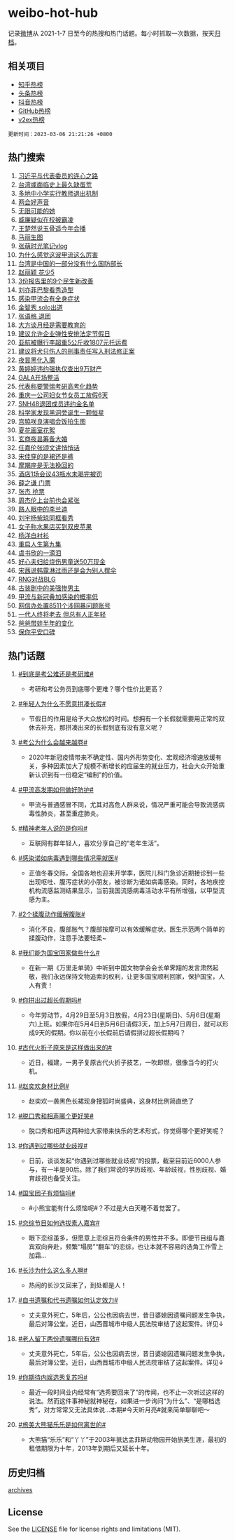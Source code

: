 # weibo-hot-hub

记录[微博](https://www.weibo.com)从 2021-1-7 日至今的热搜和热门话题。每小时抓取一次数据，按天[归档](archives)。

## 相关项目

- [知乎热榜](https://github.com/lonnyzhang423/zhihu-hot-hub)
- [头条热榜](https://github.com/lonnyzhang423/toutiao-hot-hub)
- [抖音热榜](https://github.com/lonnyzhang423/douyin-hot-hub)
- [GitHub热榜](https://github.com/lonnyzhang423/github-hot-hub)
- [v2ex热榜](https://github.com/lonnyzhang423/v2ex-hot-hub)


`更新时间：2023-03-06 21:21:26 +0800`

## 热门搜索

1. [习近平与代表委员的连心之路](https://m.weibo.cn/search?containerid=100103type%3D1%26t%3D10%26q%3D%23%E4%B9%A0%E8%BF%91%E5%B9%B3%E4%B8%8E%E4%BB%A3%E8%A1%A8%E5%A7%94%E5%91%98%E7%9A%84%E8%BF%9E%E5%BF%83%E4%B9%8B%E8%B7%AF%23&stream_entry_id=51&isnewpage=1&extparam=seat%3D1%26dgr%3D0%26filter_type%3Drealtimehot%26cate%3D10103%26stream_entry_id%3D51%26pos%3D0%26c_type%3D51%26display_time%3D1678108883%26pre_seqid%3D167810888331393079179&luicode=10000011&lfid=106003type%253D25%2526t%253D3%2526disable_hot%253D1%2526filter_type%253Drealtimehot)
1. [台湾或面临史上最久缺蛋荒](https://m.weibo.cn/search?containerid=100103type%3D1%26t%3D10%26q%3D%23%E5%8F%B0%E6%B9%BE%E6%88%96%E9%9D%A2%E4%B8%B4%E5%8F%B2%E4%B8%8A%E6%9C%80%E4%B9%85%E7%BC%BA%E8%9B%8B%E8%8D%92%23&stream_entry_id=31&isnewpage=1&extparam=seat%3D1%26dgr%3D0%26cate%3D5001%26filter_type%3Drealtimehot%26q%3D%2523%25E5%258F%25B0%25E6%25B9%25BE%25E6%2588%2596%25E9%259D%25A2%25E4%25B8%25B4%25E5%258F%25B2%25E4%25B8%258A%25E6%259C%2580%25E4%25B9%2585%25E7%25BC%25BA%25E8%259B%258B%25E8%258D%2592%2523%26stream_entry_id%3D31%26pos%3D0%26realpos%3D1%26band_rank%3D1%26lcate%3D5001%26flag%3D2%26c_type%3D31%26display_time%3D1678108883%26pre_seqid%3D167810888331393079179&luicode=10000011&lfid=106003type%253D25%2526t%253D3%2526disable_hot%253D1%2526filter_type%253Drealtimehot)
1. [多地中小学实行教师退出机制](https://m.weibo.cn/search?containerid=100103type%3D1%26t%3D10%26q%3D%23%E5%A4%9A%E5%9C%B0%E4%B8%AD%E5%B0%8F%E5%AD%A6%E5%AE%9E%E8%A1%8C%E6%95%99%E5%B8%88%E9%80%80%E5%87%BA%E6%9C%BA%E5%88%B6%23&stream_entry_id=31&isnewpage=1&extparam=seat%3D1%26dgr%3D0%26cate%3D5001%26filter_type%3Drealtimehot%26q%3D%2523%25E5%25A4%259A%25E5%259C%25B0%25E4%25B8%25AD%25E5%25B0%258F%25E5%25AD%25A6%25E5%25AE%259E%25E8%25A1%258C%25E6%2595%2599%25E5%25B8%2588%25E9%2580%2580%25E5%2587%25BA%25E6%259C%25BA%25E5%2588%25B6%2523%26stream_entry_id%3D31%26pos%3D1%26realpos%3D2%26band_rank%3D2%26lcate%3D5001%26flag%3D0%26c_type%3D31%26display_time%3D1678108883%26pre_seqid%3D167810888331393079179&luicode=10000011&lfid=106003type%253D25%2526t%253D3%2526disable_hot%253D1%2526filter_type%253Drealtimehot)
1. [两会好声音](https://m.weibo.cn/search?containerid=100103type%3D1%26t%3D10%26q%3D%23%E4%B8%A4%E4%BC%9A%E5%A5%BD%E5%A3%B0%E9%9F%B3%23&stream_entry_id=31&isnewpage=1&extparam=seat%3D1%26dgr%3D0%26cate%3D5001%26filter_type%3Drealtimehot%26q%3D%2523%25E4%25B8%25A4%25E4%25BC%259A%25E5%25A5%25BD%25E5%25A3%25B0%25E9%259F%25B3%2523%26stream_entry_id%3D31%26pos%3D2%26realpos%3D3%26band_rank%3D3%26lcate%3D5001%26flag%3D1%26c_type%3D31%26display_time%3D1678108883%26pre_seqid%3D167810888331393079179&luicode=10000011&lfid=106003type%253D25%2526t%253D3%2526disable_hot%253D1%2526filter_type%253Drealtimehot)
1. [无限可能的她](https://m.weibo.cn/search?containerid=100103type%3D1%26t%3D10%26q%3D%23%E6%97%A0%E9%99%90%E5%8F%AF%E8%83%BD%E7%9A%84%E5%A5%B9%23&stream_entry_id=31&isnewpage=1&extparam=seat%3D1%26filter_type%3Drealtimehot%26q%3D%2523%25E6%2597%25A0%25E9%2599%2590%25E5%258F%25AF%25E8%2583%25BD%25E7%259A%2584%25E5%25A5%25B9%2523%26stream_entry_id%3D31%26cate%3D5001%26topic_ad%3D1%26dgr%3D0%26c_type%3D31%26band_rank%3D4%26lcate%3D5001%26pos%3D3%26adid%3D181445%26display_time%3D1678108883%26pre_seqid%3D167810888331393079179&luicode=10000011&lfid=106003type%253D25%2526t%253D3%2526disable_hot%253D1%2526filter_type%253Drealtimehot)
1. [威廉疑似在校被霸凌](https://m.weibo.cn/search?containerid=100103type%3D1%26t%3D10%26q%3D%23%E5%A8%81%E5%BB%89%E7%96%91%E4%BC%BC%E5%9C%A8%E6%A0%A1%E8%A2%AB%E9%9C%B8%E5%87%8C%23&stream_entry_id=31&isnewpage=1&extparam=seat%3D1%26dgr%3D0%26cate%3D5001%26filter_type%3Drealtimehot%26q%3D%2523%25E5%25A8%2581%25E5%25BB%2589%25E7%2596%2591%25E4%25BC%25BC%25E5%259C%25A8%25E6%25A0%25A1%25E8%25A2%25AB%25E9%259C%25B8%25E5%2587%258C%2523%26stream_entry_id%3D31%26pos%3D4%26realpos%3D4%26band_rank%3D4%26lcate%3D5001%26flag%3D2%26c_type%3D31%26display_time%3D1678108883%26pre_seqid%3D167810888331393079179&luicode=10000011&lfid=106003type%253D25%2526t%253D3%2526disable_hot%253D1%2526filter_type%253Drealtimehot)
1. [王楚然说玉骨遥今年会播](https://m.weibo.cn/search?containerid=100103type%3D1%26t%3D10%26q%3D%23%E7%8E%8B%E6%A5%9A%E7%84%B6%E8%AF%B4%E7%8E%89%E9%AA%A8%E9%81%A5%E4%BB%8A%E5%B9%B4%E4%BC%9A%E6%92%AD%23&stream_entry_id=31&isnewpage=1&extparam=seat%3D1%26dgr%3D0%26cate%3D5001%26filter_type%3Drealtimehot%26q%3D%2523%25E7%258E%258B%25E6%25A5%259A%25E7%2584%25B6%25E8%25AF%25B4%25E7%258E%2589%25E9%25AA%25A8%25E9%2581%25A5%25E4%25BB%258A%25E5%25B9%25B4%25E4%25BC%259A%25E6%2592%25AD%2523%26stream_entry_id%3D31%26pos%3D5%26realpos%3D5%26band_rank%3D5%26lcate%3D5001%26flag%3D1%26c_type%3D31%26display_time%3D1678108883%26pre_seqid%3D167810888331393079179&luicode=10000011&lfid=106003type%253D25%2526t%253D3%2526disable_hot%253D1%2526filter_type%253Drealtimehot)
1. [马丽生图](https://m.weibo.cn/search?containerid=100103type%3D1%26t%3D10%26q%3D%23%E9%A9%AC%E4%B8%BD%E7%94%9F%E5%9B%BE%23&stream_entry_id=31&isnewpage=1&extparam=seat%3D1%26dgr%3D0%26cate%3D5001%26filter_type%3Drealtimehot%26q%3D%2523%25E9%25A9%25AC%25E4%25B8%25BD%25E7%2594%259F%25E5%259B%25BE%2523%26stream_entry_id%3D31%26pos%3D6%26realpos%3D6%26band_rank%3D6%26lcate%3D5001%26flag%3D1%26c_type%3D31%26display_time%3D1678108883%26pre_seqid%3D167810888331393079179&luicode=10000011&lfid=106003type%253D25%2526t%253D3%2526disable_hot%253D1%2526filter_type%253Drealtimehot)
1. [张萌时光笔记vlog](https://m.weibo.cn/search?containerid=100103type%3D1%26t%3D10%26q%3D%23%E5%BC%A0%E8%90%8C%E6%97%B6%E5%85%89%E7%AC%94%E8%AE%B0vlog%23&stream_entry_id=31&isnewpage=1&extparam=seat%3D1%26dgr%3D0%26cate%3D5001%26filter_type%3Drealtimehot%26adid%3D181678%26q%3D%2523%25E5%25BC%25A0%25E8%2590%258C%25E6%2597%25B6%25E5%2585%2589%25E7%25AC%2594%25E8%25AE%25B0vlog%2523%26stream_entry_id%3D31%26pos%3D7%26band_rank%3D7%26lcate%3D5001%26c_type%3D31%26display_time%3D1678108883%26pre_seqid%3D167810888331393079179&luicode=10000011&lfid=106003type%253D25%2526t%253D3%2526disable_hot%253D1%2526filter_type%253Drealtimehot)
1. [为什么感觉这波甲流这么厉害](https://m.weibo.cn/search?containerid=100103type%3D1%26t%3D10%26q%3D%23%E4%B8%BA%E4%BB%80%E4%B9%88%E6%84%9F%E8%A7%89%E8%BF%99%E6%B3%A2%E7%94%B2%E6%B5%81%E8%BF%99%E4%B9%88%E5%8E%89%E5%AE%B3%23&stream_entry_id=31&isnewpage=1&extparam=seat%3D1%26dgr%3D0%26cate%3D5001%26filter_type%3Drealtimehot%26q%3D%2523%25E4%25B8%25BA%25E4%25BB%2580%25E4%25B9%2588%25E6%2584%259F%25E8%25A7%2589%25E8%25BF%2599%25E6%25B3%25A2%25E7%2594%25B2%25E6%25B5%2581%25E8%25BF%2599%25E4%25B9%2588%25E5%258E%2589%25E5%25AE%25B3%2523%26stream_entry_id%3D31%26pos%3D8%26realpos%3D7%26band_rank%3D7%26lcate%3D5001%26flag%3D0%26c_type%3D31%26display_time%3D1678108883%26pre_seqid%3D167810888331393079179&luicode=10000011&lfid=106003type%253D25%2526t%253D3%2526disable_hot%253D1%2526filter_type%253Drealtimehot)
1. [台湾是中国的一部分没有什么国防部长](https://m.weibo.cn/search?containerid=100103type%3D1%26t%3D10%26q%3D%23%E5%8F%B0%E6%B9%BE%E6%98%AF%E4%B8%AD%E5%9B%BD%E7%9A%84%E4%B8%80%E9%83%A8%E5%88%86%E6%B2%A1%E6%9C%89%E4%BB%80%E4%B9%88%E5%9B%BD%E9%98%B2%E9%83%A8%E9%95%BF%23&stream_entry_id=31&isnewpage=1&extparam=seat%3D1%26dgr%3D0%26cate%3D5001%26filter_type%3Drealtimehot%26q%3D%2523%25E5%258F%25B0%25E6%25B9%25BE%25E6%2598%25AF%25E4%25B8%25AD%25E5%259B%25BD%25E7%259A%2584%25E4%25B8%2580%25E9%2583%25A8%25E5%2588%2586%25E6%25B2%25A1%25E6%259C%2589%25E4%25BB%2580%25E4%25B9%2588%25E5%259B%25BD%25E9%2598%25B2%25E9%2583%25A8%25E9%2595%25BF%2523%26stream_entry_id%3D31%26pos%3D9%26realpos%3D8%26band_rank%3D8%26lcate%3D5001%26flag%3D0%26c_type%3D31%26display_time%3D1678108883%26pre_seqid%3D167810888331393079179&luicode=10000011&lfid=106003type%253D25%2526t%253D3%2526disable_hot%253D1%2526filter_type%253Drealtimehot)
1. [赵丽颖 花少5](https://m.weibo.cn/search?containerid=100103type%3D1%26t%3D10%26q%3D%E8%B5%B5%E4%B8%BD%E9%A2%96+%E8%8A%B1%E5%B0%915&stream_entry_id=31&isnewpage=1&extparam=seat%3D1%26dgr%3D0%26cate%3D5001%26filter_type%3Drealtimehot%26q%3D%25E8%25B5%25B5%25E4%25B8%25BD%25E9%25A2%2596%2520%25E8%258A%25B1%25E5%25B0%25915%26stream_entry_id%3D31%26pos%3D10%26realpos%3D9%26band_rank%3D9%26lcate%3D5001%26flag%3D2%26c_type%3D31%26display_time%3D1678108883%26pre_seqid%3D167810888331393079179&luicode=10000011&lfid=106003type%253D25%2526t%253D3%2526disable_hot%253D1%2526filter_type%253Drealtimehot)
1. [3份报告里的9个民生新改善](https://m.weibo.cn/search?containerid=100103type%3D1%26t%3D10%26q%3D%233%E4%BB%BD%E6%8A%A5%E5%91%8A%E9%87%8C%E7%9A%849%E4%B8%AA%E6%B0%91%E7%94%9F%E6%96%B0%E6%94%B9%E5%96%84%23&stream_entry_id=31&isnewpage=1&extparam=seat%3D1%26dgr%3D0%26cate%3D5001%26filter_type%3Drealtimehot%26q%3D%25233%25E4%25BB%25BD%25E6%258A%25A5%25E5%2591%258A%25E9%2587%258C%25E7%259A%25849%25E4%25B8%25AA%25E6%25B0%2591%25E7%2594%259F%25E6%2596%25B0%25E6%2594%25B9%25E5%2596%2584%2523%26stream_entry_id%3D31%26pos%3D11%26realpos%3D10%26band_rank%3D10%26lcate%3D5001%26flag%3D0%26c_type%3D31%26display_time%3D1678108883%26pre_seqid%3D167810888331393079179&luicode=10000011&lfid=106003type%253D25%2526t%253D3%2526disable_hot%253D1%2526filter_type%253Drealtimehot)
1. [刘亦菲巴黎看秀造型](https://m.weibo.cn/search?containerid=100103type%3D1%26t%3D10%26q%3D%23%E5%88%98%E4%BA%A6%E8%8F%B2%E5%B7%B4%E9%BB%8E%E7%9C%8B%E7%A7%80%E9%80%A0%E5%9E%8B%23&stream_entry_id=31&isnewpage=1&extparam=seat%3D1%26dgr%3D0%26cate%3D5001%26filter_type%3Drealtimehot%26q%3D%2523%25E5%2588%2598%25E4%25BA%25A6%25E8%258F%25B2%25E5%25B7%25B4%25E9%25BB%258E%25E7%259C%258B%25E7%25A7%2580%25E9%2580%25A0%25E5%259E%258B%2523%26stream_entry_id%3D31%26pos%3D12%26realpos%3D11%26band_rank%3D11%26lcate%3D5001%26flag%3D1%26c_type%3D31%26display_time%3D1678108883%26pre_seqid%3D167810888331393079179&luicode=10000011&lfid=106003type%253D25%2526t%253D3%2526disable_hot%253D1%2526filter_type%253Drealtimehot)
1. [感染甲流会有全身症状](https://m.weibo.cn/search?containerid=100103type%3D1%26t%3D10%26q%3D%23%E6%84%9F%E6%9F%93%E7%94%B2%E6%B5%81%E4%BC%9A%E6%9C%89%E5%85%A8%E8%BA%AB%E7%97%87%E7%8A%B6%23&stream_entry_id=31&isnewpage=1&extparam=seat%3D1%26dgr%3D0%26cate%3D5001%26filter_type%3Drealtimehot%26q%3D%2523%25E6%2584%259F%25E6%259F%2593%25E7%2594%25B2%25E6%25B5%2581%25E4%25BC%259A%25E6%259C%2589%25E5%2585%25A8%25E8%25BA%25AB%25E7%2597%2587%25E7%258A%25B6%2523%26stream_entry_id%3D31%26pos%3D13%26realpos%3D12%26band_rank%3D12%26lcate%3D5001%26flag%3D1%26c_type%3D31%26display_time%3D1678108883%26pre_seqid%3D167810888331393079179&luicode=10000011&lfid=106003type%253D25%2526t%253D3%2526disable_hot%253D1%2526filter_type%253Drealtimehot)
1. [金智秀 solo出道](https://m.weibo.cn/search?containerid=100103type%3D1%26t%3D10%26q%3D%E9%87%91%E6%99%BA%E7%A7%80+solo%E5%87%BA%E9%81%93&stream_entry_id=31&isnewpage=1&extparam=seat%3D1%26dgr%3D0%26cate%3D5001%26filter_type%3Drealtimehot%26q%3D%25E9%2587%2591%25E6%2599%25BA%25E7%25A7%2580%2520solo%25E5%2587%25BA%25E9%2581%2593%26stream_entry_id%3D31%26pos%3D14%26realpos%3D13%26band_rank%3D13%26lcate%3D5001%26flag%3D0%26c_type%3D31%26display_time%3D1678108883%26pre_seqid%3D167810888331393079179&luicode=10000011&lfid=106003type%253D25%2526t%253D3%2526disable_hot%253D1%2526filter_type%253Drealtimehot)
1. [张语格 退团](https://m.weibo.cn/search?containerid=100103type%3D1%26t%3D10%26q%3D%E5%BC%A0%E8%AF%AD%E6%A0%BC+%E9%80%80%E5%9B%A2&stream_entry_id=31&isnewpage=1&extparam=seat%3D1%26dgr%3D0%26cate%3D5001%26filter_type%3Drealtimehot%26q%3D%25E5%25BC%25A0%25E8%25AF%25AD%25E6%25A0%25BC%2520%25E9%2580%2580%25E5%259B%25A2%26stream_entry_id%3D31%26pos%3D15%26realpos%3D14%26band_rank%3D14%26lcate%3D5001%26flag%3D0%26c_type%3D31%26display_time%3D1678108883%26pre_seqid%3D167810888331393079179&luicode=10000011&lfid=106003type%253D25%2526t%253D3%2526disable_hot%253D1%2526filter_type%253Drealtimehot)
1. [大方谈月经是需要教育的](https://m.weibo.cn/search?containerid=100103type%3D1%26t%3D10%26q%3D%23%E5%A4%A7%E6%96%B9%E8%B0%88%E6%9C%88%E7%BB%8F%E6%98%AF%E9%9C%80%E8%A6%81%E6%95%99%E8%82%B2%E7%9A%84%23&stream_entry_id=31&isnewpage=1&extparam=seat%3D1%26dgr%3D0%26cate%3D5001%26filter_type%3Drealtimehot%26adid%3D181665%26q%3D%2523%25E5%25A4%25A7%25E6%2596%25B9%25E8%25B0%2588%25E6%259C%2588%25E7%25BB%258F%25E6%2598%25AF%25E9%259C%2580%25E8%25A6%2581%25E6%2595%2599%25E8%2582%25B2%25E7%259A%2584%2523%26stream_entry_id%3D31%26pos%3D16%26realpos%3D15%26band_rank%3D15%26lcate%3D5001%26flag%3D0%26c_type%3D31%26display_time%3D1678108883%26pre_seqid%3D167810888331393079179&luicode=10000011&lfid=106003type%253D25%2526t%253D3%2526disable_hot%253D1%2526filter_type%253Drealtimehot)
1. [建议允许企业弹性安排法定节假日](https://m.weibo.cn/search?containerid=100103type%3D1%26t%3D10%26q%3D%23%E5%BB%BA%E8%AE%AE%E5%85%81%E8%AE%B8%E4%BC%81%E4%B8%9A%E5%BC%B9%E6%80%A7%E5%AE%89%E6%8E%92%E6%B3%95%E5%AE%9A%E8%8A%82%E5%81%87%E6%97%A5%23&stream_entry_id=31&isnewpage=1&extparam=seat%3D1%26dgr%3D0%26cate%3D5001%26filter_type%3Drealtimehot%26q%3D%2523%25E5%25BB%25BA%25E8%25AE%25AE%25E5%2585%2581%25E8%25AE%25B8%25E4%25BC%2581%25E4%25B8%259A%25E5%25BC%25B9%25E6%2580%25A7%25E5%25AE%2589%25E6%258E%2592%25E6%25B3%2595%25E5%25AE%259A%25E8%258A%2582%25E5%2581%2587%25E6%2597%25A5%2523%26stream_entry_id%3D31%26pos%3D17%26realpos%3D16%26band_rank%3D16%26lcate%3D5001%26flag%3D1%26c_type%3D31%26display_time%3D1678108883%26pre_seqid%3D167810888331393079179&luicode=10000011&lfid=106003type%253D25%2526t%253D3%2526disable_hot%253D1%2526filter_type%253Drealtimehot)
1. [亚航被曝行李超重5公斤收1807元托运费](https://m.weibo.cn/search?containerid=100103type%3D1%26t%3D10%26q%3D%23%E4%BA%9A%E8%88%AA%E8%A2%AB%E6%9B%9D%E8%A1%8C%E6%9D%8E%E8%B6%85%E9%87%8D5%E5%85%AC%E6%96%A4%E6%94%B61807%E5%85%83%E6%89%98%E8%BF%90%E8%B4%B9%23&stream_entry_id=31&isnewpage=1&extparam=seat%3D1%26dgr%3D0%26cate%3D5001%26filter_type%3Drealtimehot%26q%3D%2523%25E4%25BA%259A%25E8%2588%25AA%25E8%25A2%25AB%25E6%259B%259D%25E8%25A1%258C%25E6%259D%258E%25E8%25B6%2585%25E9%2587%258D5%25E5%2585%25AC%25E6%2596%25A4%25E6%2594%25B61807%25E5%2585%2583%25E6%2589%2598%25E8%25BF%2590%25E8%25B4%25B9%2523%26stream_entry_id%3D31%26pos%3D18%26realpos%3D17%26band_rank%3D17%26lcate%3D5001%26flag%3D0%26c_type%3D31%26display_time%3D1678108883%26pre_seqid%3D167810888331393079179&luicode=10000011&lfid=106003type%253D25%2526t%253D3%2526disable_hot%253D1%2526filter_type%253Drealtimehot)
1. [建议将犬只伤人的刑事责任写入刑法修正案](https://m.weibo.cn/search?containerid=100103type%3D1%26t%3D10%26q%3D%23%E5%BB%BA%E8%AE%AE%E5%B0%86%E7%8A%AC%E5%8F%AA%E4%BC%A4%E4%BA%BA%E7%9A%84%E5%88%91%E4%BA%8B%E8%B4%A3%E4%BB%BB%E5%86%99%E5%85%A5%E5%88%91%E6%B3%95%E4%BF%AE%E6%AD%A3%E6%A1%88%23&stream_entry_id=31&isnewpage=1&extparam=seat%3D1%26dgr%3D0%26cate%3D5001%26filter_type%3Drealtimehot%26q%3D%2523%25E5%25BB%25BA%25E8%25AE%25AE%25E5%25B0%2586%25E7%258A%25AC%25E5%258F%25AA%25E4%25BC%25A4%25E4%25BA%25BA%25E7%259A%2584%25E5%2588%2591%25E4%25BA%258B%25E8%25B4%25A3%25E4%25BB%25BB%25E5%2586%2599%25E5%2585%25A5%25E5%2588%2591%25E6%25B3%2595%25E4%25BF%25AE%25E6%25AD%25A3%25E6%25A1%2588%2523%26stream_entry_id%3D31%26pos%3D19%26realpos%3D18%26band_rank%3D18%26lcate%3D5001%26flag%3D1%26c_type%3D31%26display_time%3D1678108883%26pre_seqid%3D167810888331393079179&luicode=10000011&lfid=106003type%253D25%2526t%253D3%2526disable_hot%253D1%2526filter_type%253Drealtimehot)
1. [夜昙黑化入魔](https://m.weibo.cn/search?containerid=100103type%3D1%26t%3D10%26q%3D%23%E5%A4%9C%E6%98%99%E9%BB%91%E5%8C%96%E5%85%A5%E9%AD%94%23&stream_entry_id=31&isnewpage=1&extparam=seat%3D1%26dgr%3D0%26cate%3D5001%26filter_type%3Drealtimehot%26q%3D%2523%25E5%25A4%259C%25E6%2598%2599%25E9%25BB%2591%25E5%258C%2596%25E5%2585%25A5%25E9%25AD%2594%2523%26stream_entry_id%3D31%26pos%3D20%26realpos%3D19%26band_rank%3D19%26lcate%3D5001%26flag%3D0%26c_type%3D31%26display_time%3D1678108883%26pre_seqid%3D167810888331393079179&luicode=10000011&lfid=106003type%253D25%2526t%253D3%2526disable_hot%253D1%2526filter_type%253Drealtimehot)
1. [黄婷婷违约强执仅查出9万财产](https://m.weibo.cn/search?containerid=100103type%3D1%26t%3D10%26q%3D%23%E9%BB%84%E5%A9%B7%E5%A9%B7%E8%BF%9D%E7%BA%A6%E5%BC%BA%E6%89%A7%E4%BB%85%E6%9F%A5%E5%87%BA9%E4%B8%87%E8%B4%A2%E4%BA%A7%23&stream_entry_id=31&isnewpage=1&extparam=seat%3D1%26dgr%3D0%26cate%3D5001%26filter_type%3Drealtimehot%26q%3D%2523%25E9%25BB%2584%25E5%25A9%25B7%25E5%25A9%25B7%25E8%25BF%259D%25E7%25BA%25A6%25E5%25BC%25BA%25E6%2589%25A7%25E4%25BB%2585%25E6%259F%25A5%25E5%2587%25BA9%25E4%25B8%2587%25E8%25B4%25A2%25E4%25BA%25A7%2523%26stream_entry_id%3D31%26pos%3D21%26realpos%3D20%26band_rank%3D20%26lcate%3D5001%26flag%3D0%26c_type%3D31%26display_time%3D1678108883%26pre_seqid%3D167810888331393079179&luicode=10000011&lfid=106003type%253D25%2526t%253D3%2526disable_hot%253D1%2526filter_type%253Drealtimehot)
1. [GALA开场整活](https://m.weibo.cn/search?containerid=100103type%3D1%26t%3D10%26q%3D%23GALA%E5%BC%80%E5%9C%BA%E6%95%B4%E6%B4%BB%23&stream_entry_id=31&isnewpage=1&extparam=seat%3D1%26dgr%3D0%26cate%3D5001%26filter_type%3Drealtimehot%26q%3D%2523GALA%25E5%25BC%2580%25E5%259C%25BA%25E6%2595%25B4%25E6%25B4%25BB%2523%26stream_entry_id%3D31%26pos%3D22%26realpos%3D21%26band_rank%3D21%26lcate%3D5001%26flag%3D1%26c_type%3D31%26display_time%3D1678108883%26pre_seqid%3D167810888331393079179&luicode=10000011&lfid=106003type%253D25%2526t%253D3%2526disable_hot%253D1%2526filter_type%253Drealtimehot)
1. [代表称要警惕考研高考化趋势](https://m.weibo.cn/search?containerid=100103type%3D1%26t%3D10%26q%3D%23%E4%BB%A3%E8%A1%A8%E7%A7%B0%E8%A6%81%E8%AD%A6%E6%83%95%E8%80%83%E7%A0%94%E9%AB%98%E8%80%83%E5%8C%96%E8%B6%8B%E5%8A%BF%23&stream_entry_id=31&isnewpage=1&extparam=seat%3D1%26dgr%3D0%26cate%3D5001%26filter_type%3Drealtimehot%26q%3D%2523%25E4%25BB%25A3%25E8%25A1%25A8%25E7%25A7%25B0%25E8%25A6%2581%25E8%25AD%25A6%25E6%2583%2595%25E8%2580%2583%25E7%25A0%2594%25E9%25AB%2598%25E8%2580%2583%25E5%258C%2596%25E8%25B6%258B%25E5%258A%25BF%2523%26stream_entry_id%3D31%26pos%3D23%26realpos%3D22%26band_rank%3D22%26lcate%3D5001%26flag%3D0%26c_type%3D31%26display_time%3D1678108883%26pre_seqid%3D167810888331393079179&luicode=10000011&lfid=106003type%253D25%2526t%253D3%2526disable_hot%253D1%2526filter_type%253Drealtimehot)
1. [重庆一公司妇女节女员工放假6天](https://m.weibo.cn/search?containerid=100103type%3D1%26t%3D10%26q%3D%23%E9%87%8D%E5%BA%86%E4%B8%80%E5%85%AC%E5%8F%B8%E5%A6%87%E5%A5%B3%E8%8A%82%E5%A5%B3%E5%91%98%E5%B7%A5%E6%94%BE%E5%81%876%E5%A4%A9%23&stream_entry_id=31&isnewpage=1&extparam=seat%3D1%26dgr%3D0%26cate%3D5001%26filter_type%3Drealtimehot%26q%3D%2523%25E9%2587%258D%25E5%25BA%2586%25E4%25B8%2580%25E5%2585%25AC%25E5%258F%25B8%25E5%25A6%2587%25E5%25A5%25B3%25E8%258A%2582%25E5%25A5%25B3%25E5%2591%2598%25E5%25B7%25A5%25E6%2594%25BE%25E5%2581%25876%25E5%25A4%25A9%2523%26stream_entry_id%3D31%26pos%3D24%26realpos%3D23%26band_rank%3D23%26lcate%3D5001%26flag%3D0%26c_type%3D31%26display_time%3D1678108883%26pre_seqid%3D167810888331393079179&luicode=10000011&lfid=106003type%253D25%2526t%253D3%2526disable_hot%253D1%2526filter_type%253Drealtimehot)
1. [SNH48退团成员违约金名单](https://m.weibo.cn/search?containerid=100103type%3D1%26t%3D10%26q%3D%23SNH48%E9%80%80%E5%9B%A2%E6%88%90%E5%91%98%E8%BF%9D%E7%BA%A6%E9%87%91%E5%90%8D%E5%8D%95%23&stream_entry_id=31&isnewpage=1&extparam=seat%3D1%26dgr%3D0%26cate%3D5001%26filter_type%3Drealtimehot%26q%3D%2523SNH48%25E9%2580%2580%25E5%259B%25A2%25E6%2588%2590%25E5%2591%2598%25E8%25BF%259D%25E7%25BA%25A6%25E9%2587%2591%25E5%2590%258D%25E5%258D%2595%2523%26stream_entry_id%3D31%26pos%3D25%26realpos%3D24%26band_rank%3D24%26lcate%3D5001%26flag%3D0%26c_type%3D31%26display_time%3D1678108883%26pre_seqid%3D167810888331393079179&luicode=10000011&lfid=106003type%253D25%2526t%253D3%2526disable_hot%253D1%2526filter_type%253Drealtimehot)
1. [科学家发现黑洞旁诞生一颗恒星](https://m.weibo.cn/search?containerid=100103type%3D1%26t%3D10%26q%3D%23%E7%A7%91%E5%AD%A6%E5%AE%B6%E5%8F%91%E7%8E%B0%E9%BB%91%E6%B4%9E%E6%97%81%E8%AF%9E%E7%94%9F%E4%B8%80%E9%A2%97%E6%81%92%E6%98%9F%23&stream_entry_id=31&isnewpage=1&extparam=seat%3D1%26dgr%3D0%26cate%3D5001%26filter_type%3Drealtimehot%26q%3D%2523%25E7%25A7%2591%25E5%25AD%25A6%25E5%25AE%25B6%25E5%258F%2591%25E7%258E%25B0%25E9%25BB%2591%25E6%25B4%259E%25E6%2597%2581%25E8%25AF%259E%25E7%2594%259F%25E4%25B8%2580%25E9%25A2%2597%25E6%2581%2592%25E6%2598%259F%2523%26stream_entry_id%3D31%26pos%3D26%26realpos%3D25%26band_rank%3D25%26lcate%3D5001%26flag%3D0%26c_type%3D31%26display_time%3D1678108883%26pre_seqid%3D167810888331393079179&luicode=10000011&lfid=106003type%253D25%2526t%253D3%2526disable_hot%253D1%2526filter_type%253Drealtimehot)
1. [宫脇咲良演唱会饭拍生图](https://m.weibo.cn/search?containerid=100103type%3D1%26t%3D10%26q%3D%23%E5%AE%AB%E8%84%87%E5%92%B2%E8%89%AF%E6%BC%94%E5%94%B1%E4%BC%9A%E9%A5%AD%E6%8B%8D%E7%94%9F%E5%9B%BE%23&stream_entry_id=31&isnewpage=1&extparam=seat%3D1%26dgr%3D0%26cate%3D5001%26filter_type%3Drealtimehot%26q%3D%2523%25E5%25AE%25AB%25E8%2584%2587%25E5%2592%25B2%25E8%2589%25AF%25E6%25BC%2594%25E5%2594%25B1%25E4%25BC%259A%25E9%25A5%25AD%25E6%258B%258D%25E7%2594%259F%25E5%259B%25BE%2523%26stream_entry_id%3D31%26pos%3D27%26realpos%3D26%26band_rank%3D26%26lcate%3D5001%26flag%3D1%26c_type%3D31%26display_time%3D1678108883%26pre_seqid%3D167810888331393079179&luicode=10000011&lfid=106003type%253D25%2526t%253D3%2526disable_hot%253D1%2526filter_type%253Drealtimehot)
1. [夏花画室花絮](https://m.weibo.cn/search?containerid=100103type%3D1%26t%3D10%26q%3D%23%E5%A4%8F%E8%8A%B1%E7%94%BB%E5%AE%A4%E8%8A%B1%E7%B5%AE%23&stream_entry_id=31&isnewpage=1&extparam=seat%3D1%26dgr%3D0%26cate%3D5001%26filter_type%3Drealtimehot%26q%3D%2523%25E5%25A4%258F%25E8%258A%25B1%25E7%2594%25BB%25E5%25AE%25A4%25E8%258A%25B1%25E7%25B5%25AE%2523%26stream_entry_id%3D31%26pos%3D28%26realpos%3D27%26band_rank%3D27%26lcate%3D5001%26flag%3D1%26c_type%3D31%26display_time%3D1678108883%26pre_seqid%3D167810888331393079179&luicode=10000011&lfid=106003type%253D25%2526t%253D3%2526disable_hot%253D1%2526filter_type%253Drealtimehot)
1. [玄商夜昙筹备大婚](https://m.weibo.cn/search?containerid=100103type%3D1%26t%3D10%26q%3D%23%E7%8E%84%E5%95%86%E5%A4%9C%E6%98%99%E7%AD%B9%E5%A4%87%E5%A4%A7%E5%A9%9A%23&stream_entry_id=31&isnewpage=1&extparam=seat%3D1%26dgr%3D0%26cate%3D5001%26filter_type%3Drealtimehot%26q%3D%2523%25E7%258E%2584%25E5%2595%2586%25E5%25A4%259C%25E6%2598%2599%25E7%25AD%25B9%25E5%25A4%2587%25E5%25A4%25A7%25E5%25A9%259A%2523%26stream_entry_id%3D31%26pos%3D29%26realpos%3D28%26band_rank%3D28%26lcate%3D5001%26flag%3D1%26c_type%3D31%26display_time%3D1678108883%26pre_seqid%3D167810888331393079179&luicode=10000011&lfid=106003type%253D25%2526t%253D3%2526disable_hot%253D1%2526filter_type%253Drealtimehot)
1. [任嘉伦张颂文讲悄悄话](https://m.weibo.cn/search?containerid=100103type%3D1%26t%3D10%26q%3D%23%E4%BB%BB%E5%98%89%E4%BC%A6%E5%BC%A0%E9%A2%82%E6%96%87%E8%AE%B2%E6%82%84%E6%82%84%E8%AF%9D%23&stream_entry_id=31&isnewpage=1&extparam=seat%3D1%26dgr%3D0%26cate%3D5001%26filter_type%3Drealtimehot%26q%3D%2523%25E4%25BB%25BB%25E5%2598%2589%25E4%25BC%25A6%25E5%25BC%25A0%25E9%25A2%2582%25E6%2596%2587%25E8%25AE%25B2%25E6%2582%2584%25E6%2582%2584%25E8%25AF%259D%2523%26stream_entry_id%3D31%26pos%3D30%26realpos%3D29%26band_rank%3D29%26lcate%3D5001%26flag%3D0%26c_type%3D31%26display_time%3D1678108883%26pre_seqid%3D167810888331393079179&luicode=10000011&lfid=106003type%253D25%2526t%253D3%2526disable_hot%253D1%2526filter_type%253Drealtimehot)
1. [宋佳穿的是裙还是裤](https://m.weibo.cn/search?containerid=100103type%3D1%26t%3D10%26q%3D%23%E5%AE%8B%E4%BD%B3%E7%A9%BF%E7%9A%84%E6%98%AF%E8%A3%99%E8%BF%98%E6%98%AF%E8%A3%A4%23&stream_entry_id=31&isnewpage=1&extparam=seat%3D1%26dgr%3D0%26cate%3D5001%26filter_type%3Drealtimehot%26q%3D%2523%25E5%25AE%258B%25E4%25BD%25B3%25E7%25A9%25BF%25E7%259A%2584%25E6%2598%25AF%25E8%25A3%2599%25E8%25BF%2598%25E6%2598%25AF%25E8%25A3%25A4%2523%26stream_entry_id%3D31%26pos%3D31%26realpos%3D30%26band_rank%3D30%26lcate%3D5001%26flag%3D0%26c_type%3D31%26display_time%3D1678108883%26pre_seqid%3D167810888331393079179&luicode=10000011&lfid=106003type%253D25%2526t%253D3%2526disable_hot%253D1%2526filter_type%253Drealtimehot)
1. [摩羯座是无法挽回的](https://m.weibo.cn/search?containerid=100103type%3D1%26t%3D10%26q%3D%23%E6%91%A9%E7%BE%AF%E5%BA%A7%E6%98%AF%E6%97%A0%E6%B3%95%E6%8C%BD%E5%9B%9E%E7%9A%84%23&stream_entry_id=31&isnewpage=1&extparam=seat%3D1%26dgr%3D0%26cate%3D5001%26filter_type%3Drealtimehot%26q%3D%2523%25E6%2591%25A9%25E7%25BE%25AF%25E5%25BA%25A7%25E6%2598%25AF%25E6%2597%25A0%25E6%25B3%2595%25E6%258C%25BD%25E5%259B%259E%25E7%259A%2584%2523%26stream_entry_id%3D31%26pos%3D32%26realpos%3D31%26band_rank%3D31%26lcate%3D5001%26flag%3D0%26c_type%3D31%26display_time%3D1678108883%26pre_seqid%3D167810888331393079179&luicode=10000011&lfid=106003type%253D25%2526t%253D3%2526disable_hot%253D1%2526filter_type%253Drealtimehot)
1. [酒店1场会议43瓶水未喝完被罚](https://m.weibo.cn/search?containerid=100103type%3D1%26t%3D10%26q%3D%23%E9%85%92%E5%BA%971%E5%9C%BA%E4%BC%9A%E8%AE%AE43%E7%93%B6%E6%B0%B4%E6%9C%AA%E5%96%9D%E5%AE%8C%E8%A2%AB%E7%BD%9A%23&stream_entry_id=31&isnewpage=1&extparam=seat%3D1%26dgr%3D0%26cate%3D5001%26filter_type%3Drealtimehot%26q%3D%2523%25E9%2585%2592%25E5%25BA%25971%25E5%259C%25BA%25E4%25BC%259A%25E8%25AE%25AE43%25E7%2593%25B6%25E6%25B0%25B4%25E6%259C%25AA%25E5%2596%259D%25E5%25AE%258C%25E8%25A2%25AB%25E7%25BD%259A%2523%26stream_entry_id%3D31%26pos%3D33%26realpos%3D32%26band_rank%3D32%26lcate%3D5001%26flag%3D1%26c_type%3D31%26display_time%3D1678108883%26pre_seqid%3D167810888331393079179&luicode=10000011&lfid=106003type%253D25%2526t%253D3%2526disable_hot%253D1%2526filter_type%253Drealtimehot)
1. [薛之谦 门票](https://m.weibo.cn/search?containerid=100103type%3D1%26t%3D10%26q%3D%E8%96%9B%E4%B9%8B%E8%B0%A6+%E9%97%A8%E7%A5%A8&stream_entry_id=31&isnewpage=1&extparam=seat%3D1%26dgr%3D0%26cate%3D5001%26filter_type%3Drealtimehot%26q%3D%25E8%2596%259B%25E4%25B9%258B%25E8%25B0%25A6%2520%25E9%2597%25A8%25E7%25A5%25A8%26stream_entry_id%3D31%26pos%3D34%26realpos%3D33%26band_rank%3D33%26lcate%3D5001%26flag%3D0%26c_type%3D31%26display_time%3D1678108883%26pre_seqid%3D167810888331393079179&luicode=10000011&lfid=106003type%253D25%2526t%253D3%2526disable_hot%253D1%2526filter_type%253Drealtimehot)
1. [张杰 抢票](https://m.weibo.cn/search?containerid=100103type%3D1%26t%3D10%26q%3D%E5%BC%A0%E6%9D%B0+%E6%8A%A2%E7%A5%A8&stream_entry_id=31&isnewpage=1&extparam=seat%3D1%26dgr%3D0%26cate%3D5001%26filter_type%3Drealtimehot%26q%3D%25E5%25BC%25A0%25E6%259D%25B0%2520%25E6%258A%25A2%25E7%25A5%25A8%26stream_entry_id%3D31%26pos%3D35%26realpos%3D34%26band_rank%3D34%26lcate%3D5001%26flag%3D1%26c_type%3D31%26display_time%3D1678108883%26pre_seqid%3D167810888331393079179&luicode=10000011&lfid=106003type%253D25%2526t%253D3%2526disable_hot%253D1%2526filter_type%253Drealtimehot)
1. [周杰伦上台前也会紧张](https://m.weibo.cn/search?containerid=100103type%3D1%26t%3D10%26q%3D%23%E5%91%A8%E6%9D%B0%E4%BC%A6%E4%B8%8A%E5%8F%B0%E5%89%8D%E4%B9%9F%E4%BC%9A%E7%B4%A7%E5%BC%A0%23&stream_entry_id=31&isnewpage=1&extparam=seat%3D1%26dgr%3D0%26cate%3D5001%26filter_type%3Drealtimehot%26q%3D%2523%25E5%2591%25A8%25E6%259D%25B0%25E4%25BC%25A6%25E4%25B8%258A%25E5%258F%25B0%25E5%2589%258D%25E4%25B9%259F%25E4%25BC%259A%25E7%25B4%25A7%25E5%25BC%25A0%2523%26stream_entry_id%3D31%26pos%3D36%26realpos%3D35%26band_rank%3D35%26lcate%3D5001%26flag%3D0%26c_type%3D31%26display_time%3D1678108883%26pre_seqid%3D167810888331393079179&luicode=10000011&lfid=106003type%253D25%2526t%253D3%2526disable_hot%253D1%2526filter_type%253Drealtimehot)
1. [路人眼中的李兰迪](https://m.weibo.cn/search?containerid=100103type%3D1%26t%3D10%26q%3D%23%E8%B7%AF%E4%BA%BA%E7%9C%BC%E4%B8%AD%E7%9A%84%E6%9D%8E%E5%85%B0%E8%BF%AA%23&stream_entry_id=31&isnewpage=1&extparam=seat%3D1%26dgr%3D0%26cate%3D5001%26filter_type%3Drealtimehot%26q%3D%2523%25E8%25B7%25AF%25E4%25BA%25BA%25E7%259C%25BC%25E4%25B8%25AD%25E7%259A%2584%25E6%259D%258E%25E5%2585%25B0%25E8%25BF%25AA%2523%26stream_entry_id%3D31%26pos%3D37%26realpos%3D36%26band_rank%3D36%26lcate%3D5001%26flag%3D0%26c_type%3D31%26display_time%3D1678108883%26pre_seqid%3D167810888331393079179&luicode=10000011&lfid=106003type%253D25%2526t%253D3%2526disable_hot%253D1%2526filter_type%253Drealtimehot)
1. [刘宇杨紫琼同框看秀](https://m.weibo.cn/search?containerid=100103type%3D1%26t%3D10%26q%3D%23%E5%88%98%E5%AE%87%E6%9D%A8%E7%B4%AB%E7%90%BC%E5%90%8C%E6%A1%86%E7%9C%8B%E7%A7%80%23&stream_entry_id=31&isnewpage=1&extparam=seat%3D1%26dgr%3D0%26cate%3D5001%26filter_type%3Drealtimehot%26q%3D%2523%25E5%2588%2598%25E5%25AE%2587%25E6%259D%25A8%25E7%25B4%25AB%25E7%2590%25BC%25E5%2590%258C%25E6%25A1%2586%25E7%259C%258B%25E7%25A7%2580%2523%26stream_entry_id%3D31%26pos%3D38%26realpos%3D37%26band_rank%3D37%26lcate%3D5001%26flag%3D1%26c_type%3D31%26display_time%3D1678108883%26pre_seqid%3D167810888331393079179&luicode=10000011&lfid=106003type%253D25%2526t%253D3%2526disable_hot%253D1%2526filter_type%253Drealtimehot)
1. [女子称水果店买到双皮苹果](https://m.weibo.cn/search?containerid=100103type%3D1%26t%3D10%26q%3D%23%E5%A5%B3%E5%AD%90%E7%A7%B0%E6%B0%B4%E6%9E%9C%E5%BA%97%E4%B9%B0%E5%88%B0%E5%8F%8C%E7%9A%AE%E8%8B%B9%E6%9E%9C%23&stream_entry_id=31&isnewpage=1&extparam=seat%3D1%26dgr%3D0%26cate%3D5001%26filter_type%3Drealtimehot%26q%3D%2523%25E5%25A5%25B3%25E5%25AD%2590%25E7%25A7%25B0%25E6%25B0%25B4%25E6%259E%259C%25E5%25BA%2597%25E4%25B9%25B0%25E5%2588%25B0%25E5%258F%258C%25E7%259A%25AE%25E8%258B%25B9%25E6%259E%259C%2523%26stream_entry_id%3D31%26pos%3D39%26realpos%3D38%26band_rank%3D38%26lcate%3D5001%26flag%3D0%26c_type%3D31%26display_time%3D1678108883%26pre_seqid%3D167810888331393079179&luicode=10000011&lfid=106003type%253D25%2526t%253D3%2526disable_hot%253D1%2526filter_type%253Drealtimehot)
1. [杨洋白衬衫](https://m.weibo.cn/search?containerid=100103type%3D1%26t%3D10%26q%3D%23%E6%9D%A8%E6%B4%8B%E7%99%BD%E8%A1%AC%E8%A1%AB%23&stream_entry_id=31&isnewpage=1&extparam=seat%3D1%26dgr%3D0%26cate%3D5001%26filter_type%3Drealtimehot%26q%3D%2523%25E6%259D%25A8%25E6%25B4%258B%25E7%2599%25BD%25E8%25A1%25AC%25E8%25A1%25AB%2523%26stream_entry_id%3D31%26pos%3D40%26realpos%3D39%26band_rank%3D39%26lcate%3D5001%26flag%3D0%26c_type%3D31%26display_time%3D1678108883%26pre_seqid%3D167810888331393079179&luicode=10000011&lfid=106003type%253D25%2526t%253D3%2526disable_hot%253D1%2526filter_type%253Drealtimehot)
1. [重启人生第九集](https://m.weibo.cn/search?containerid=100103type%3D1%26t%3D10%26q%3D%E9%87%8D%E5%90%AF%E4%BA%BA%E7%94%9F%E7%AC%AC%E4%B9%9D%E9%9B%86&stream_entry_id=31&isnewpage=1&extparam=seat%3D1%26dgr%3D0%26cate%3D5001%26filter_type%3Drealtimehot%26q%3D%25E9%2587%258D%25E5%2590%25AF%25E4%25BA%25BA%25E7%2594%259F%25E7%25AC%25AC%25E4%25B9%259D%25E9%259B%2586%26stream_entry_id%3D31%26pos%3D41%26realpos%3D40%26band_rank%3D40%26lcate%3D5001%26flag%3D1%26c_type%3D31%26display_time%3D1678108883%26pre_seqid%3D167810888331393079179&luicode=10000011&lfid=106003type%253D25%2526t%253D3%2526disable_hot%253D1%2526filter_type%253Drealtimehot)
1. [虞书欣的一滴泪](https://m.weibo.cn/search?containerid=100103type%3D1%26t%3D10%26q%3D%23%E8%99%9E%E4%B9%A6%E6%AC%A3%E7%9A%84%E4%B8%80%E6%BB%B4%E6%B3%AA%23&stream_entry_id=31&isnewpage=1&extparam=seat%3D1%26dgr%3D0%26cate%3D5001%26filter_type%3Drealtimehot%26q%3D%2523%25E8%2599%259E%25E4%25B9%25A6%25E6%25AC%25A3%25E7%259A%2584%25E4%25B8%2580%25E6%25BB%25B4%25E6%25B3%25AA%2523%26stream_entry_id%3D31%26pos%3D42%26realpos%3D41%26band_rank%3D41%26lcate%3D5001%26flag%3D0%26c_type%3D31%26display_time%3D1678108883%26pre_seqid%3D167810888331393079179&luicode=10000011&lfid=106003type%253D25%2526t%253D3%2526disable_hot%253D1%2526filter_type%253Drealtimehot)
1. [好心夫妇给烧伤男童送50万现金](https://m.weibo.cn/search?containerid=100103type%3D1%26t%3D10%26q%3D%23%E5%A5%BD%E5%BF%83%E5%A4%AB%E5%A6%87%E7%BB%99%E7%83%A7%E4%BC%A4%E7%94%B7%E7%AB%A5%E9%80%8150%E4%B8%87%E7%8E%B0%E9%87%91%23&stream_entry_id=31&isnewpage=1&extparam=seat%3D1%26dgr%3D0%26cate%3D5001%26filter_type%3Drealtimehot%26q%3D%2523%25E5%25A5%25BD%25E5%25BF%2583%25E5%25A4%25AB%25E5%25A6%2587%25E7%25BB%2599%25E7%2583%25A7%25E4%25BC%25A4%25E7%2594%25B7%25E7%25AB%25A5%25E9%2580%258150%25E4%25B8%2587%25E7%258E%25B0%25E9%2587%2591%2523%26stream_entry_id%3D31%26pos%3D43%26realpos%3D42%26band_rank%3D42%26lcate%3D5001%26flag%3D0%26c_type%3D31%26display_time%3D1678108883%26pre_seqid%3D167810888331393079179&luicode=10000011&lfid=106003type%253D25%2526t%253D3%2526disable_hot%253D1%2526filter_type%253Drealtimehot)
1. [宋茜说韩露淋过雨还是会为别人撑伞](https://m.weibo.cn/search?containerid=100103type%3D1%26t%3D10%26q%3D%23%E5%AE%8B%E8%8C%9C%E8%AF%B4%E9%9F%A9%E9%9C%B2%E6%B7%8B%E8%BF%87%E9%9B%A8%E8%BF%98%E6%98%AF%E4%BC%9A%E4%B8%BA%E5%88%AB%E4%BA%BA%E6%92%91%E4%BC%9E%23&stream_entry_id=31&isnewpage=1&extparam=seat%3D1%26dgr%3D0%26cate%3D5001%26filter_type%3Drealtimehot%26q%3D%2523%25E5%25AE%258B%25E8%258C%259C%25E8%25AF%25B4%25E9%259F%25A9%25E9%259C%25B2%25E6%25B7%258B%25E8%25BF%2587%25E9%259B%25A8%25E8%25BF%2598%25E6%2598%25AF%25E4%25BC%259A%25E4%25B8%25BA%25E5%2588%25AB%25E4%25BA%25BA%25E6%2592%2591%25E4%25BC%259E%2523%26stream_entry_id%3D31%26pos%3D44%26realpos%3D43%26band_rank%3D43%26lcate%3D5001%26flag%3D1%26c_type%3D31%26display_time%3D1678108883%26pre_seqid%3D167810888331393079179&luicode=10000011&lfid=106003type%253D25%2526t%253D3%2526disable_hot%253D1%2526filter_type%253Drealtimehot)
1. [RNG对战BLG](https://m.weibo.cn/search?containerid=100103type%3D1%26t%3D10%26q%3D%23RNG%E5%AF%B9%E6%88%98BLG%23&stream_entry_id=31&isnewpage=1&extparam=seat%3D1%26dgr%3D0%26cate%3D5001%26filter_type%3Drealtimehot%26q%3D%2523RNG%25E5%25AF%25B9%25E6%2588%2598BLG%2523%26stream_entry_id%3D31%26pos%3D45%26realpos%3D44%26band_rank%3D44%26lcate%3D5001%26flag%3D1%26c_type%3D31%26display_time%3D1678108883%26pre_seqid%3D167810888331393079179&luicode=10000011&lfid=106003type%253D25%2526t%253D3%2526disable_hot%253D1%2526filter_type%253Drealtimehot)
1. [古装剧中的美强惨男主](https://m.weibo.cn/search?containerid=100103type%3D1%26t%3D10%26q%3D%23%E5%8F%A4%E8%A3%85%E5%89%A7%E4%B8%AD%E7%9A%84%E7%BE%8E%E5%BC%BA%E6%83%A8%E7%94%B7%E4%B8%BB%23&stream_entry_id=31&isnewpage=1&extparam=seat%3D1%26dgr%3D0%26cate%3D5001%26filter_type%3Drealtimehot%26q%3D%2523%25E5%258F%25A4%25E8%25A3%2585%25E5%2589%25A7%25E4%25B8%25AD%25E7%259A%2584%25E7%25BE%258E%25E5%25BC%25BA%25E6%2583%25A8%25E7%2594%25B7%25E4%25B8%25BB%2523%26stream_entry_id%3D31%26pos%3D46%26realpos%3D45%26band_rank%3D45%26lcate%3D5001%26flag%3D0%26c_type%3D31%26display_time%3D1678108883%26pre_seqid%3D167810888331393079179&luicode=10000011&lfid=106003type%253D25%2526t%253D3%2526disable_hot%253D1%2526filter_type%253Drealtimehot)
1. [甲流与新冠叠加感染的概率低](https://m.weibo.cn/search?containerid=100103type%3D1%26t%3D10%26q%3D%23%E7%94%B2%E6%B5%81%E4%B8%8E%E6%96%B0%E5%86%A0%E5%8F%A0%E5%8A%A0%E6%84%9F%E6%9F%93%E7%9A%84%E6%A6%82%E7%8E%87%E4%BD%8E%23&stream_entry_id=31&isnewpage=1&extparam=seat%3D1%26dgr%3D0%26cate%3D5001%26filter_type%3Drealtimehot%26q%3D%2523%25E7%2594%25B2%25E6%25B5%2581%25E4%25B8%258E%25E6%2596%25B0%25E5%2586%25A0%25E5%258F%25A0%25E5%258A%25A0%25E6%2584%259F%25E6%259F%2593%25E7%259A%2584%25E6%25A6%2582%25E7%258E%2587%25E4%25BD%258E%2523%26stream_entry_id%3D31%26pos%3D47%26realpos%3D46%26band_rank%3D46%26lcate%3D5001%26flag%3D0%26c_type%3D31%26display_time%3D1678108883%26pre_seqid%3D167810888331393079179&luicode=10000011&lfid=106003type%253D25%2526t%253D3%2526disable_hot%253D1%2526filter_type%253Drealtimehot)
1. [网信办处置8511个涉网暴问题账号](https://m.weibo.cn/search?containerid=100103type%3D1%26t%3D10%26q%3D%23%E7%BD%91%E4%BF%A1%E5%8A%9E%E5%A4%84%E7%BD%AE8511%E4%B8%AA%E6%B6%89%E7%BD%91%E6%9A%B4%E9%97%AE%E9%A2%98%E8%B4%A6%E5%8F%B7%23&stream_entry_id=31&isnewpage=1&extparam=seat%3D1%26dgr%3D0%26cate%3D5001%26filter_type%3Drealtimehot%26q%3D%2523%25E7%25BD%2591%25E4%25BF%25A1%25E5%258A%259E%25E5%25A4%2584%25E7%25BD%25AE8511%25E4%25B8%25AA%25E6%25B6%2589%25E7%25BD%2591%25E6%259A%25B4%25E9%2597%25AE%25E9%25A2%2598%25E8%25B4%25A6%25E5%258F%25B7%2523%26stream_entry_id%3D31%26pos%3D48%26realpos%3D47%26band_rank%3D47%26lcate%3D5001%26flag%3D0%26c_type%3D31%26display_time%3D1678108883%26pre_seqid%3D167810888331393079179&luicode=10000011&lfid=106003type%253D25%2526t%253D3%2526disable_hot%253D1%2526filter_type%253Drealtimehot)
1. [一代人终将老去 但总有人正年轻](https://m.weibo.cn/search?containerid=100103type%3D1%26t%3D10%26q%3D%E4%B8%80%E4%BB%A3%E4%BA%BA%E7%BB%88%E5%B0%86%E8%80%81%E5%8E%BB+%E4%BD%86%E6%80%BB%E6%9C%89%E4%BA%BA%E6%AD%A3%E5%B9%B4%E8%BD%BB&stream_entry_id=31&isnewpage=1&extparam=seat%3D1%26dgr%3D0%26cate%3D5001%26filter_type%3Drealtimehot%26q%3D%25E4%25B8%2580%25E4%25BB%25A3%25E4%25BA%25BA%25E7%25BB%2588%25E5%25B0%2586%25E8%2580%2581%25E5%258E%25BB%2520%25E4%25BD%2586%25E6%2580%25BB%25E6%259C%2589%25E4%25BA%25BA%25E6%25AD%25A3%25E5%25B9%25B4%25E8%25BD%25BB%26stream_entry_id%3D31%26pos%3D49%26realpos%3D48%26band_rank%3D48%26lcate%3D5001%26flag%3D0%26c_type%3D31%26display_time%3D1678108883%26pre_seqid%3D167810888331393079179&luicode=10000011&lfid=106003type%253D25%2526t%253D3%2526disable_hot%253D1%2526filter_type%253Drealtimehot)
1. [爸爸带娃半年的变化](https://m.weibo.cn/search?containerid=100103type%3D1%26t%3D10%26q%3D%23%E7%88%B8%E7%88%B8%E5%B8%A6%E5%A8%83%E5%8D%8A%E5%B9%B4%E7%9A%84%E5%8F%98%E5%8C%96%23&stream_entry_id=31&isnewpage=1&extparam=seat%3D1%26dgr%3D0%26cate%3D5001%26filter_type%3Drealtimehot%26q%3D%2523%25E7%2588%25B8%25E7%2588%25B8%25E5%25B8%25A6%25E5%25A8%2583%25E5%258D%258A%25E5%25B9%25B4%25E7%259A%2584%25E5%258F%2598%25E5%258C%2596%2523%26stream_entry_id%3D31%26pos%3D50%26realpos%3D49%26band_rank%3D49%26lcate%3D5001%26flag%3D0%26c_type%3D31%26display_time%3D1678108883%26pre_seqid%3D167810888331393079179&luicode=10000011&lfid=106003type%253D25%2526t%253D3%2526disable_hot%253D1%2526filter_type%253Drealtimehot)
1. [保你平安口碑](https://m.weibo.cn/search?containerid=100103type%3D1%26t%3D10%26q%3D%23%E4%BF%9D%E4%BD%A0%E5%B9%B3%E5%AE%89%E5%8F%A3%E7%A2%91%23&stream_entry_id=31&isnewpage=1&extparam=seat%3D1%26dgr%3D0%26cate%3D5001%26filter_type%3Drealtimehot%26q%3D%2523%25E4%25BF%259D%25E4%25BD%25A0%25E5%25B9%25B3%25E5%25AE%2589%25E5%258F%25A3%25E7%25A2%2591%2523%26stream_entry_id%3D31%26pos%3D51%26realpos%3D50%26band_rank%3D50%26lcate%3D5001%26flag%3D1%26c_type%3D31%26display_time%3D1678108883%26pre_seqid%3D167810888331393079179&luicode=10000011&lfid=106003type%253D25%2526t%253D3%2526disable_hot%253D1%2526filter_type%253Drealtimehot)

## 热门话题

1. [#到底是考公难还是考研难#](https://m.weibo.cn/search?containerid=231522type%3D1%26t%3D10%26q%3D%23%E5%88%B0%E5%BA%95%E6%98%AF%E8%80%83%E5%85%AC%E9%9A%BE%E8%BF%98%E6%98%AF%E8%80%83%E7%A0%94%E9%9A%BE%23&stream_entry_id=128&isnewpage=1&extparam=seat%3D1%26unitid%3D1677380796663%26cate%3D5004%26dgr%3D0%26lcate%3D5004%26pos%3D1-0-0%26c_type%3D128%26display_time%3D1678108885%26pre_seqid%3D16781088859750306867&luicode=10000011&lfid=231648_-_4)
    - 考研和考公务员到底哪个更难？哪个性价比更高？

1. [#年轻人为什么不愿意拼凑长假#](https://m.weibo.cn/search?containerid=231522type%3D1%26t%3D10%26q%3D%23%E5%B9%B4%E8%BD%BB%E4%BA%BA%E4%B8%BA%E4%BB%80%E4%B9%88%E4%B8%8D%E6%84%BF%E6%84%8F%E6%8B%BC%E5%87%91%E9%95%BF%E5%81%87%23&stream_entry_id=128&isnewpage=1&extparam=seat%3D1%26unitid%3D1677465391512%26cate%3D5004%26dgr%3D0%26lcate%3D5004%26pos%3D1-0-1%26c_type%3D128%26display_time%3D1678108885%26pre_seqid%3D16781088859750306867&luicode=10000011&lfid=231648_-_4)
    - 节假日的作用是给予大众放松的时间。想拥有一个长假就需要用正常的双休去补充，那拼凑出来的长假到底有没有意义呢？

1. [#考公为什么会越来越卷#](https://m.weibo.cn/search?containerid=231522type%3D1%26t%3D10%26q%3D%23%E8%80%83%E5%85%AC%E4%B8%BA%E4%BB%80%E4%B9%88%E4%BC%9A%E8%B6%8A%E6%9D%A5%E8%B6%8A%E5%8D%B7%23&stream_entry_id=128&isnewpage=1&extparam=seat%3D1%26unitid%3D1677308832266%26cate%3D5004%26dgr%3D0%26lcate%3D5004%26pos%3D1-0-2%26c_type%3D128%26display_time%3D1678108885%26pre_seqid%3D16781088859750306867&luicode=10000011&lfid=231648_-_4)
    - 2020年新冠疫情带来不确定性、国内外形势变化、宏观经济增速放缓有关，多种因素加大了规模不断增长的应届生的就业压力，社会大众开始重新认识到有一份稳定“编制”的价值。

1. [#甲流高发期如何做好防护#](https://m.weibo.cn/search?containerid=231522type%3D1%26t%3D10%26q%3D%23%E7%94%B2%E6%B5%81%E9%AB%98%E5%8F%91%E6%9C%9F%E5%A6%82%E4%BD%95%E5%81%9A%E5%A5%BD%E9%98%B2%E6%8A%A4%23&stream_entry_id=128&isnewpage=1&extparam=seat%3D1%26unitid%3D1677334647938%26cate%3D5004%26dgr%3D0%26lcate%3D5004%26pos%3D1-0-3%26c_type%3D128%26display_time%3D1678108885%26pre_seqid%3D16781088859750306867&luicode=10000011&lfid=231648_-_4)
    - 甲流与普通感冒不同，尤其对高危人群来说，情况严重可能会导致流感病毒性肺炎，甚至重症肺炎。

1. [#精神老年人说的是你吗#](https://m.weibo.cn/search?containerid=231522type%3D1%26t%3D10%26q%3D%23%E7%B2%BE%E7%A5%9E%E8%80%81%E5%B9%B4%E4%BA%BA%E8%AF%B4%E7%9A%84%E6%98%AF%E4%BD%A0%E5%90%97%23&stream_entry_id=128&isnewpage=1&extparam=seat%3D1%26unitid%3D1677414078378%26cate%3D5004%26dgr%3D0%26lcate%3D5004%26pos%3D1-0-4%26c_type%3D128%26display_time%3D1678108885%26pre_seqid%3D16781088859750306867&luicode=10000011&lfid=231648_-_4)
    - 互联网有群年轻人，喜欢分享自己的“老年生活”。

1. [#感染诺如病毒遇到哪些情况需就医#](https://m.weibo.cn/search?containerid=231522type%3D1%26t%3D10%26q%3D%23%E6%84%9F%E6%9F%93%E8%AF%BA%E5%A6%82%E7%97%85%E6%AF%92%E9%81%87%E5%88%B0%E5%93%AA%E4%BA%9B%E6%83%85%E5%86%B5%E9%9C%80%E5%B0%B1%E5%8C%BB%23&stream_entry_id=128&isnewpage=1&extparam=seat%3D1%26unitid%3D1677374807431%26cate%3D5004%26dgr%3D0%26lcate%3D5004%26pos%3D1-0-5%26c_type%3D128%26display_time%3D1678108885%26pre_seqid%3D16781088859750306867&luicode=10000011&lfid=231648_-_4)
    - 正值冬春交际，全国各地也迎来开学季，医院儿科门急诊近期接诊到一些出现呕吐、腹泻症状的小朋友，被诊断为诺如病毒感染。同时，各地疾控机构流感监测结果显示，当前我国流感病毒活动水平有所增强，以甲型流感为主。

1. [#2个揉腹动作缓解腹胀#](https://m.weibo.cn/search?containerid=231522type%3D1%26t%3D10%26q%3D%232%E4%B8%AA%E6%8F%89%E8%85%B9%E5%8A%A8%E4%BD%9C%E7%BC%93%E8%A7%A3%E8%85%B9%E8%83%80%23&stream_entry_id=128&isnewpage=1&extparam=seat%3D1%26unitid%3D1677320229045%26cate%3D5004%26dgr%3D0%26lcate%3D5004%26pos%3D1-0-6%26c_type%3D128%26display_time%3D1678108885%26pre_seqid%3D16781088859750306867&luicode=10000011&lfid=231648_-_4)
    - 消化不良，腹部胀气？腹部按摩可以有效缓解症状。医生示范两个简单的揉腹动作，注意手法要轻柔~

1. [#我们能为国宝回家做些什么#](https://m.weibo.cn/search?containerid=231522type%3D1%26t%3D10%26q%3D%23%E6%88%91%E4%BB%AC%E8%83%BD%E4%B8%BA%E5%9B%BD%E5%AE%9D%E5%9B%9E%E5%AE%B6%E5%81%9A%E4%BA%9B%E4%BB%80%E4%B9%88%23&stream_entry_id=128&isnewpage=1&extparam=seat%3D1%26unitid%3D1677412283102%26cate%3D5004%26dgr%3D0%26lcate%3D5004%26pos%3D1-0-7%26c_type%3D128%26display_time%3D1678108885%26pre_seqid%3D16781088859750306867&luicode=10000011&lfid=231648_-_4)
    - 在新一期《万里走单骑》中听到中国文物学会会长单霁翔的发言肃然起敬，我们永远保持文物追索的权利，让更多国宝顺利回家，保护国宝，人人有责！

1. [#你拼出过超长假期吗#](https://m.weibo.cn/search?containerid=231522type%3D1%26t%3D10%26q%3D%23%E4%BD%A0%E6%8B%BC%E5%87%BA%E8%BF%87%E8%B6%85%E9%95%BF%E5%81%87%E6%9C%9F%E5%90%97%23&stream_entry_id=128&isnewpage=1&extparam=seat%3D1%26unitid%3D1677463583982%26cate%3D5004%26dgr%3D0%26lcate%3D5004%26pos%3D1-0-8%26c_type%3D128%26display_time%3D1678108885%26pre_seqid%3D16781088859750306867&luicode=10000011&lfid=231648_-_4)
    - 今年劳动节，4月29日至5月3日放假，4月23日(星期日)、5月6日(星期六)上班。如果你在5月4日到5月6日请假3天，加上5月7日周日，就可以形成9天的假期。你以前在小长假前后请假拼过超长假期吗？ ​​​

1. [#古代火折子原来是这样做出来的#](https://m.weibo.cn/search?containerid=231522type%3D1%26t%3D10%26q%3D%23%E5%8F%A4%E4%BB%A3%E7%81%AB%E6%8A%98%E5%AD%90%E5%8E%9F%E6%9D%A5%E6%98%AF%E8%BF%99%E6%A0%B7%E5%81%9A%E5%87%BA%E6%9D%A5%E7%9A%84%23&stream_entry_id=128&isnewpage=1&extparam=seat%3D1%26unitid%3D1677383804641%26cate%3D5004%26dgr%3D0%26lcate%3D5004%26pos%3D1-0-9%26c_type%3D128%26display_time%3D1678108885%26pre_seqid%3D16781088859750306867&luicode=10000011&lfid=231648_-_4)
    - 近日，福建，一男子复原古代火折子技艺，一吹即燃，很像当今的打火机。

1. [#赵奕欢身材比例#](https://m.weibo.cn/search?containerid=231522type%3D1%26t%3D10%26q%3D%23%E8%B5%B5%E5%A5%95%E6%AC%A2%E8%BA%AB%E6%9D%90%E6%AF%94%E4%BE%8B%23&stream_entry_id=128&isnewpage=1&extparam=seat%3D1%26unitid%3D1677330749535%26cate%3D5004%26dgr%3D0%26lcate%3D5004%26pos%3D1-0-10%26c_type%3D128%26display_time%3D1678108885%26pre_seqid%3D16781088859750306867&luicode=10000011&lfid=231648_-_4)
    - 赵奕欢一袭黑色长裙现身搜狐时尚盛典，这身材比例简直绝了

1. [#脱口秀和相声哪个更好笑#](https://m.weibo.cn/search?containerid=231522type%3D1%26t%3D10%26q%3D%23%E8%84%B1%E5%8F%A3%E7%A7%80%E5%92%8C%E7%9B%B8%E5%A3%B0%E5%93%AA%E4%B8%AA%E6%9B%B4%E5%A5%BD%E7%AC%91%23&stream_entry_id=128&isnewpage=1&extparam=seat%3D1%26unitid%3D1677405986954%26cate%3D5004%26dgr%3D0%26lcate%3D5004%26pos%3D1-0-11%26c_type%3D128%26display_time%3D1678108885%26pre_seqid%3D16781088859750306867&luicode=10000011&lfid=231648_-_4)
    - 脱口秀和相声这两种给大家带来快乐的艺术形式，你觉得哪个更好笑呢？

1. [#你遇到过哪些就业歧视#](https://m.weibo.cn/search?containerid=231522type%3D1%26t%3D10%26q%3D%23%E4%BD%A0%E9%81%87%E5%88%B0%E8%BF%87%E5%93%AA%E4%BA%9B%E5%B0%B1%E4%B8%9A%E6%AD%A7%E8%A7%86%23&stream_entry_id=128&isnewpage=1&extparam=seat%3D1%26unitid%3D1677464784294%26cate%3D5004%26dgr%3D0%26lcate%3D5004%26pos%3D1-0-12%26c_type%3D128%26display_time%3D1678108885%26pre_seqid%3D16781088859750306867&luicode=10000011&lfid=231648_-_4)
    - 日前，谈谈发起“你遇到过哪些就业歧视”的投票，截至目前近6000人参与，有一半是90后。除了我们常说的学历歧视、年龄歧视，性别歧视、婚育歧视也备受关注。

1. [#国宝团子有烦恼吗#](https://m.weibo.cn/search?containerid=231522type%3D1%26t%3D10%26q%3D%23%E5%9B%BD%E5%AE%9D%E5%9B%A2%E5%AD%90%E6%9C%89%E7%83%A6%E6%81%BC%E5%90%97%23&stream_entry_id=128&isnewpage=1&extparam=seat%3D1%26unitid%3D1677458482481%26cate%3D5004%26dgr%3D0%26lcate%3D5004%26pos%3D1-0-13%26c_type%3D128%26display_time%3D1678108885%26pre_seqid%3D16781088859750306867&luicode=10000011&lfid=231648_-_4)
    - #小熊宝能有什么烦恼呢#？不过是大白天睡不着觉罢了。

1. [#恋综节目如何选拔素人嘉宾#](https://m.weibo.cn/search?containerid=231522type%3D1%26t%3D10%26q%3D%23%E6%81%8B%E7%BB%BC%E8%8A%82%E7%9B%AE%E5%A6%82%E4%BD%95%E9%80%89%E6%8B%94%E7%B4%A0%E4%BA%BA%E5%98%89%E5%AE%BE%23&stream_entry_id=128&isnewpage=1&extparam=seat%3D1%26unitid%3D1677398805450%26cate%3D5004%26dgr%3D0%26lcate%3D5004%26pos%3D1-0-14%26c_type%3D128%26display_time%3D1678108885%26pre_seqid%3D16781088859750306867&luicode=10000011&lfid=231648_-_4)
    - 眼下恋综虽多，但愿意上恋综且符合条件的男性并不多。即便节目组与嘉宾双向奔赴，频繁“塌房”“翻车”的恋综，也让本就不容易的选角工作雪上加霜...

1. [#长沙为什么这么多人啊#](https://m.weibo.cn/search?containerid=231522type%3D1%26t%3D10%26q%3D%23%E9%95%BF%E6%B2%99%E4%B8%BA%E4%BB%80%E4%B9%88%E8%BF%99%E4%B9%88%E5%A4%9A%E4%BA%BA%E5%95%8A%23&stream_entry_id=128&isnewpage=1&extparam=seat%3D1%26unitid%3D1677380799902%26cate%3D5004%26dgr%3D0%26lcate%3D5004%26pos%3D1-0-15%26c_type%3D128%26display_time%3D1678108885%26pre_seqid%3D16781088859750306867&luicode=10000011&lfid=231648_-_4)
    - 热闹的长沙又回来了，到处都是人！

1. [#自书遗嘱和代书遗嘱如何认定效力#](https://m.weibo.cn/search?containerid=231522type%3D1%26t%3D10%26q%3D%23%E8%87%AA%E4%B9%A6%E9%81%97%E5%98%B1%E5%92%8C%E4%BB%A3%E4%B9%A6%E9%81%97%E5%98%B1%E5%A6%82%E4%BD%95%E8%AE%A4%E5%AE%9A%E6%95%88%E5%8A%9B%23&stream_entry_id=128&isnewpage=1&extparam=seat%3D1%26unitid%3D1677379609890%26cate%3D5004%26dgr%3D0%26lcate%3D5004%26pos%3D1-0-16%26c_type%3D128%26display_time%3D1678108885%26pre_seqid%3D16781088859750306867&luicode=10000011&lfid=231648_-_4)
    - 丈夫意外死亡，5年后，公公也因病去世，昔日婆媳因遗嘱问题发生争执，最后对簿公堂。近日，山西晋城市中级人民法院审结了这起案件。详见↓ ​​​

1. [#老人留下两份遗嘱哪份有效#](https://m.weibo.cn/search?containerid=231522type%3D1%26t%3D10%26q%3D%23%E8%80%81%E4%BA%BA%E7%95%99%E4%B8%8B%E4%B8%A4%E4%BB%BD%E9%81%97%E5%98%B1%E5%93%AA%E4%BB%BD%E6%9C%89%E6%95%88%23&stream_entry_id=128&isnewpage=1&extparam=seat%3D1%26unitid%3D1677379311363%26cate%3D5004%26dgr%3D0%26lcate%3D5004%26pos%3D1-0-17%26c_type%3D128%26display_time%3D1678108885%26pre_seqid%3D16781088859750306867&luicode=10000011&lfid=231648_-_4)
    - 丈夫意外死亡，5年后，公公也因病去世，昔日婆媳因遗嘱问题发生争执，最后对簿公堂。近日，山西晋城市中级人民法院审结了这起案件。详见↓ ​​​

1. [#你期待内娱选秀复苏吗#](https://m.weibo.cn/search?containerid=231522type%3D1%26t%3D10%26q%3D%23%E4%BD%A0%E6%9C%9F%E5%BE%85%E5%86%85%E5%A8%B1%E9%80%89%E7%A7%80%E5%A4%8D%E8%8B%8F%E5%90%97%23&stream_entry_id=128&isnewpage=1&extparam=seat%3D1%26unitid%3D1677341827118%26cate%3D5004%26dgr%3D0%26lcate%3D5004%26pos%3D1-0-18%26c_type%3D128%26display_time%3D1678108885%26pre_seqid%3D16781088859750306867&luicode=10000011&lfid=231648_-_4)
    - 最近一段时间业内经常有“选秀要回来了”的传闻，也不止一次听过这样的说法。然而这件事神秘就神秘在，如果进一步询问“为什么”、“是哪档选秀”，对方常常又无法具体说…本期#今天听月亮#就来简单聊聊吧～

1. [#旅美大熊猫乐乐是如何离世的#](https://m.weibo.cn/search?containerid=231522type%3D1%26t%3D10%26q%3D%23%E6%97%85%E7%BE%8E%E5%A4%A7%E7%86%8A%E7%8C%AB%E4%B9%90%E4%B9%90%E6%98%AF%E5%A6%82%E4%BD%95%E7%A6%BB%E4%B8%96%E7%9A%84%23&stream_entry_id=128&isnewpage=1&extparam=seat%3D1%26unitid%3D1677329866896%26cate%3D5004%26dgr%3D0%26lcate%3D5004%26pos%3D1-0-19%26c_type%3D128%26display_time%3D1678108885%26pre_seqid%3D16781088859750306867&luicode=10000011&lfid=231648_-_4)
    - 大熊猫“乐乐”和“丫丫”于2003年抵达孟菲斯动物园开始旅美生涯，最初的租借期限为十年，2013年到期后又延长十年。


## 历史归档

[archives](archives)

## License

See the [LICENSE](LICENSE) file for license rights and limitations (MIT).
